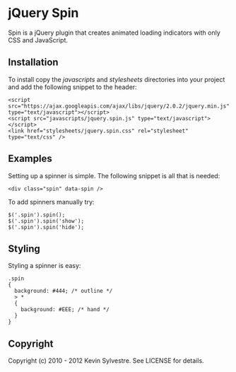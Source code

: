 # jQuery Spin

Spin is a jQuery plugin that creates animated loading indicators with only CSS and JavaScript.

## Installation

To install copy the *javascripts* and *stylesheets* directories into your project and add the following snippet to the header:

    <script src="https://ajax.googleapis.com/ajax/libs/jquery/2.0.2/jquery.min.js" type="text/javascript"></script>
    <script src="javascripts/jquery.spin.js" type="text/javascript"></script>
    <link href="stylesheets/jquery.spin.css" rel="stylesheet" type="text/css" />

## Examples

Setting up a spinner is simple. The following snippet is all that is needed:

    <div class="spin" data-spin />

To add spinners manually try:

    $('.spin').spin();
    $('.spin').spin('show');
    $('.spin').spin('hide');

## Styling
    
Styling a spinner is easy:

    .spin
    {
      background: #444; /* outline */
      > *
      {
        background: #EEE; /* hand */
      }
    }

## Copyright

Copyright (c) 2010 - 2012 Kevin Sylvestre. See LICENSE for details.
